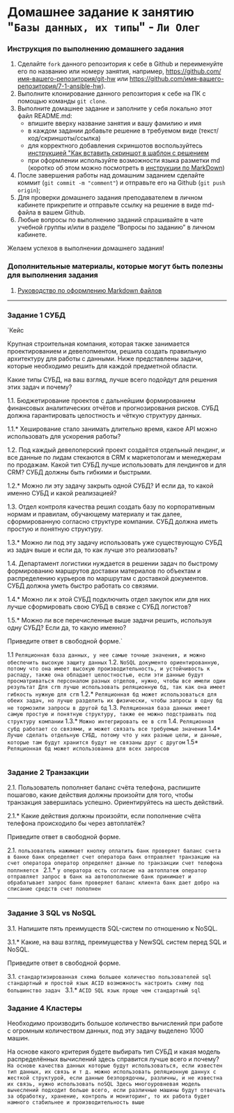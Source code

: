 # Домашнее задание к занятию "`Базы данных, их типы`" - `Ли Олег`


### Инструкция по выполнению домашнего задания

   1. Сделайте `fork` данного репозитория к себе в Github и переименуйте его по названию или номеру занятия, например, https://github.com/имя-вашего-репозитория/git-hw или  https://github.com/имя-вашего-репозитория/7-1-ansible-hw).
   2. Выполните клонирование данного репозитория к себе на ПК с помощью команды `git clone`.
   3. Выполните домашнее задание и заполните у себя локально этот файл README.md:
      - впишите вверху название занятия и вашу фамилию и имя
      - в каждом задании добавьте решение в требуемом виде (текст/код/скриншоты/ссылка)
      - для корректного добавления скриншотов воспользуйтесь [инструкцией "Как вставить скриншот в шаблон с решением](https://github.com/netology-code/sys-pattern-homework/blob/main/screen-instruction.md)
      - при оформлении используйте возможности языка разметки md (коротко об этом можно посмотреть в [инструкции  по MarkDown](https://github.com/netology-code/sys-pattern-homework/blob/main/md-instruction.md))
   4. После завершения работы над домашним заданием сделайте коммит (`git commit -m "comment"`) и отправьте его на Github (`git push origin`);
   5. Для проверки домашнего задания преподавателем в личном кабинете прикрепите и отправьте ссылку на решение в виде md-файла в вашем Github.
   6. Любые вопросы по выполнению заданий спрашивайте в чате учебной группы и/или в разделе “Вопросы по заданию” в личном кабинете.
   
Желаем успехов в выполнении домашнего задания!
   
### Дополнительные материалы, которые могут быть полезны для выполнения задания

1. [Руководство по оформлению Markdown файлов](https://gist.github.com/Jekins/2bf2d0638163f1294637#Code)

---

### Задание 1 СУБД

`Кейс

Крупная строительная компания, которая также занимается проектированием и девелопментом, решила создать правильную архитектуру для работы с данными. Ниже представлены задачи, которые необходимо решить для каждой предметной области.

Какие типы СУБД, на ваш взгляд, лучше всего подойдут для решения этих задач и почему?

1.1. Бюджетирование проектов с дальнейшим формированием финансовых аналитических отчётов и прогнозирования рисков. СУБД должна гарантировать целостность и чёткую структуру данных.

1.1.* Хеширование стало занимать длительно время, какое API можно использовать для ускорения работы?

1.2. Под каждый девелоперский проект создаётся отдельный лендинг, и все данные по лидам стекаются в CRM к маркетологам и менеджерам по продажам. Какой тип СУБД лучше использовать для лендингов и для CRM? СУБД должны быть гибкими и быстрыми.

1.2.* Можно ли эту задачу закрыть одной СУБД? И если да, то какой именно СУБД и какой реализацией?

1.3. Отдел контроля качества решил создать базу по корпоративным нормам и правилам, обучающему материалу и так далее, сформированную согласно структуре компании. СУБД должна иметь простую и понятную структуру.

1.3.* Можно ли под эту задачу использовать уже существующую СУБД из задач выше и если да, то как лучше это реализовать?

1.4. Департамент логистики нуждается в решении задач по быстрому формированию маршрутов доставки материалов по объектам и распределению курьеров по маршрутам с доставкой документов. СУБД должна уметь быстро работать со связями.

1.4.* Можно ли к этой СУБД подключить отдел закупок или для них лучше сформировать свою СУБД в связке с СУБД логистов?

1.5.* Можно ли все перечисленные выше задачи решить, используя одну СУБД? Если да, то какую именно?

Приведите ответ в свободной форме.`

1.1 `Реляционная база данных, у нее самые точные значения, и можно обеспечить высокую защиту данных`
1.2. `NoSQL документо ориентированную, потому что она имеет высокую производительность, и устойчивость к распаду, также она обладает целостностью, если эти данные будут просматриваться персоналом разных отделов, нужно, чтобы все имели один результат
Для crm лучше использовать реляционную бд, так как она имеет гибкость нужную для crm`
1.2.* `Реляционная бд может использоваться для обеих задач, но лучше разделить их физически, чтобы запросы в одну бд не тормозили запросы в другой бд`
1.3. `Реляционная база данных имеет самую простую и понятную структуру, также ее можно подстраивать под структуру компании`
1.3.* `Можно интегрировать ее в crm`
1.4. `Реляционная субд работает со связями, и может связать все требуемые значения`
1.4* `Лучше сделать отдельную СУБД, потому что у них разные цели, и данные, которые там будут хранится будут не связаны друг с другом`
1.5* `Реляционная бд может использованна для всех запросов`

```

```


### Задание 2 Транзакции
2.1. Пользователь пополняет баланс счёта телефона, распишите пошагово, какие действия должны произойти для того, чтобы транзакция завершилась успешно. Ориентируйтесь на шесть действий.

2.1.* Какие действия должны произойти, если пополнение счёта телефона происходило бы через автоплатёж?

Приведите ответ в свободной форме.


2.1. `пользователь нажимает кнопку оплатить
      банк проверяет баланс счета в банке
      банк определяет счет оператора
      банк отправляет транзакцию на счет оператора
      оператор определяет данные по транзакции
      счет телефона поплняется
`
2.1.* `у оператора есть согласие на автоплатеж
      оператор отправляет запрос в банк на автопополнение
      банк принимает и обрабатывает запрос
      банк проверяет баланс клиента
      банк дает добро на списание средств
      счет пополнен
`

---

### Задание 3  SQL vs NoSQL
3.1. Напишите пять преимуществ SQL-систем по отношению к NoSQL.

3.1.* Какие, на ваш взгляд, преимущества у NewSQL систем перед SQL и NoSQL.

Приведите ответ в свободной форме.

3.1. `стандартизированная схема
      большее количество пользователей
      sql стандартный и простой язык
      ACID
      возможность настроить схему под большинство задач
      `
3.1.* `ACID
       SQL язык
       проще чем стандартный sql`



### Задание 4  Кластеры

Необходимо производить большое количество вычислений при работе с огромным количеством данных, под эту задачу выделено 1000 машин.

На основе какого критерия будете выбирать тип СУБД и какая модель распределённых вычислений здесь справится лучше всего и почему?
`На основе качества данных которые будут использоваться, если известен тип данных, их связь и т д. можно использовать реляционную даннух с жесткой структурой, если данные безпорядочны, различны, и не известна их связь, нужно использовать noSQL
Здесь многоуровневая модель вычеслений подходит больше всего, если различные машины будут отвечать за обработку, хранение, контроль и мониторинг, то их работа будет намного стабильнее и производительность выше`



```
